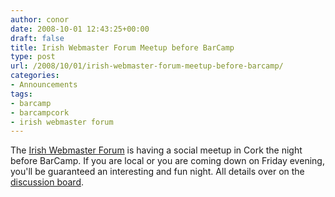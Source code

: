 ```yaml
---
author: conor
date: 2008-10-01 12:43:25+00:00
draft: false
title: Irish Webmaster Forum Meetup before BarCamp
type: post
url: /2008/10/01/irish-webmaster-forum-meetup-before-barcamp/
categories:
- Announcements
tags:
- barcamp
- barcampcork
- irish webmaster forum
---
```


The [Irish Webmaster Forum](http://www.irishwebmasterforum.com/) is having a social meetup in Cork the night before BarCamp. If you are local or you are coming down on Friday evening, you'll be guaranteed an interesting and fun night. All details over on the [discussion board](http://www.irishwebmasterforum.com/general-chat/6542-webmaster-meetup-cork-oct-31-nov.html).

